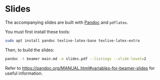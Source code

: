 # Slides

The accompanying slides are built with [Pandoc](https://pandoc.org/) and `pdflatex`.

You must first install these tools:

```bash
sudo apt install pandoc texlive-latex-base texlive-latex-extra
```

Then, to build the slides:

```bash
pandoc -t beamer main.md -o slides.pdf --listings --slide-level=2
```

Refer to https://pandoc.org/MANUAL.html#variables-for-beamer-slides for useful information.

